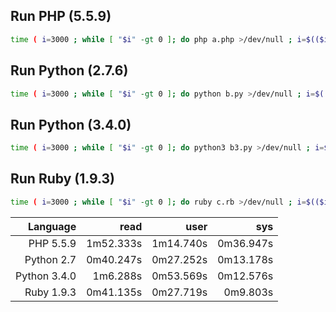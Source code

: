 ## Run PHP (5.5.9) 
```sh
time ( i=3000 ; while [ "$i" -gt 0 ]; do php a.php >/dev/null ; i=$(($i-1)); done )
```

## Run Python (2.7.6)
```sh
time ( i=3000 ; while [ "$i" -gt 0 ]; do python b.py >/dev/null ; i=$(($i-1)); done )
```

## Run Python (3.4.0)
```sh
time ( i=3000 ; while [ "$i" -gt 0 ]; do python3 b3.py >/dev/null ; i=$(($i-1)); done )
```

## Run Ruby (1.9.3)
```sh
time ( i=3000 ; while [ "$i" -gt 0 ]; do ruby c.rb >/dev/null ; i=$(($i-1)); done )
```

| Language        |   read        | user      | sys       |
| --------------: | -------------:| --------: | --------: |
| PHP 5.5.9       | 1m52.333s     | 1m14.740s | 0m36.947s |
| Python 2.7      | 0m40.247s     | 0m27.252s | 0m13.178s |
| Python 3.4.0    | 1m6.288s      | 0m53.569s | 0m12.576s |
| Ruby 1.9.3      | 0m41.135s     | 0m27.719s | 0m9.803s  |

